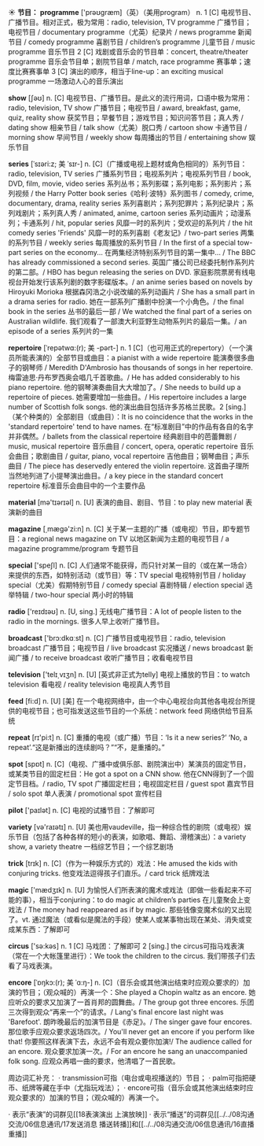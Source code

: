☀ <span class="category">**节目：**</span>
<span class="vocabulary">**programme**</span> ['prəʊɡræm]（英）（美用program）
<span class="definition">n. 1 [C] 电视节目、广播节目。相对正式，极为常用：</span>radio, television, TV programme 广播节目；电视节目 / documentary programme（尤英）纪录片 / news programme 新闻节目 / comedy programme 喜剧节目 / children’s programme 儿童节目 / music programme 音乐节目 <span class="definition">2 [C] 戏剧或音乐会的节目单：</span>concert, theatre/theater programme 音乐会节目单；剧院节目单 / match, race programme 赛事单；速度比赛赛事单 <span class="definition">3 [C] 演出的顺序，相当于line-up：</span>an exciting musical programme 一场激动人心的音乐演出

<span class="vocabulary">**show**</span> [ʃəʊ] 
<span class="definition">n. [C] 电视节目、广播节目。是此义的流行用词，口语中极为常用：</span>radio, television, TV show 广播节目；电视节目 / award, breakfast, game, quiz, reality show 获奖节目；早餐节目；游戏节目；知识问答节目；真人秀 / dating show 相亲节目 / talk show（尤美）脱口秀 / cartoon show 卡通节目 / morning show 早间节目 / weekly show 每周播出的节目 / entertaining show 娱乐节目 

<span class="vocabulary">**series**</span> [ˈsɪəri:z; 美 ˈsɪr-]
<span class="definition">n. [C]（广播或电视上题材或角色相同的）系列节目：</span>radio, television, TV series 广播系列节目；电视系列片；电视系列节目 / book, DVD, film, movie, video series 系列丛书；系列影碟；系列电影；系列影片；系列视频 / the Harry Potter book series《哈利·波特》系列图书 / comedy, crime, documentary, drama, reality series 系列喜剧片；系列犯罪片；系列纪录片；系列戏剧片；系列真人秀 / animated, anime, cartoon series 系列动画片；动漫系列；卡通系列 / hit, popular series 风靡一时的系列片；受欢迎的系列片 / the hit comedy series 'Friends' 风靡一时的系列喜剧《老友记》/ two-part series 两集的系列节目 / weekly series 每周播放的系列节目 / In the first of a special tow-part series on the economy... 在两集经济特别系列节目的第一集中… / The BBC has already commissioned a second series. 英国广播公司已经委托制作系列片的第二部。/ HBO has begun releasing the series on DVD. 家庭影院票房有线电视台开始发行该系列剧的数字影碟版本。/ an anime series based on novels by Hiroyuki Morioka 根据森冈浩之小说改编的系列动画片 / She has a small part in a drama series for radio. 她在一部系列广播剧中扮演一个小角色。/ the final book in the series 丛书的最后一部 / We watched the final part of a series on Australian wildlife. 我们观看了一部澳大利亚野生动物系列片的最后一集。/ an episode of a series 系列片的一集
           
<span class="vocabulary">**repertoire**</span> [ˈrepətwɑ:(r); 美 -pərt-]
<span class="definition">n. 1 [C]（也可用正式的repertory）（一个演员所能表演的）全部节目或曲目：</span>a pianist with a wide repertoire 能演奏很多曲子的钢琴师 / Meredith D'Ambrosio has thousands of songs in her repertoire. 梅雷迪思·丹布罗西奥会唱几千首歌曲。/ He has added considerably to his piano repertoire. 他的钢琴演奏曲目大大增加了。/ She needs to build up a repertoire of pieces. 她需要增加一些曲目。/ His repertoire includes a large number of Scottish folk songs. 他的演出曲目包括许多苏格兰民歌。<span class="definition">2 [sing.]（某个种类的）全部剧目（或曲目）：</span>It is no coincidence that the works in the 'standard repertoire' tend to have names. 在“标准剧目”中的作品有各自的名字并非偶然。/ ballets from the classical repertoire 经典剧目中的芭蕾舞剧 / music, musical repertoire 音乐曲目 / concert, opera, operatic repertoire 音乐会曲目；歌剧曲目 / guitar, piano, vocal repertoire 吉他曲目；钢琴曲目；声乐曲目 / The piece has deservedly entered the violin repertoire. 这首曲子理所当然地列进了小提琴演出曲目。/ a key piece in the standard concert repertoire 标准音乐会曲目中的一个主要作品

<span class="vocabulary">**material**</span> [mə'tɪərɪəl] 
<span class="definition">n. [U] 表演的曲目、剧目、节目：</span>to play new material 表演新的曲目

<span class="vocabulary">**magazine**</span> [͵mæɡə'zi:n] 
<span class="definition">n. [C] 关于某一主题的广播（或电视）节目，即专题节目：</span>a regional news magazine on TV 以地区新闻为主题的电视节目 / a magazine programme/program 专题节目

<span class="vocabulary">**special**</span> ['speʃl] 
<span class="definition">n. [C] 人们通常不能获得，而只针对某一目的（或在某一场合）来提供的东西，如特别活动（或节目）等：</span>TV special 电视特别节目 / holiday special（尤美）假期特别节目 / comedy special 喜剧特辑 / election special 选举特辑 / two-hour special 两小时的特辑

<span class="vocabulary">**radio**</span> ['reɪdɪəʊ] 
<span class="definition">n. [U, sing.] 无线电广播节目：</span>A lot of people listen to the radio in the mornings. 很多人早上收听广播节目。

<span class="vocabulary">**broadcast**</span> ['brɔ:dkɑːst] 
<span class="definition">n. [C] 广播节目或电视节目：</span>radio, television broadcast 广播节目；电视节目 / live broadcast 实况播送 / news broadcast 新闻广播 / to receive broadcast 收听广播节目；收看电视节目

<span class="vocabulary">**television**</span> ['telɪ͵vɪʒn] 
<span class="definition">n. [U] [英式非正式为telly] 电视上播放的节目：</span>to watch television 看电视 / reality television 电视真人秀节目

<span class="vocabulary">**feed**</span> [fi:d] 
<span class="definition">n. [U] [美] 在一个电视网络中，由一个中心电视台向其他各电视台所提供的电视节目；也可指发送这些节目的一个系统：</span>network feed 网络供给节目系统

<span class="vocabulary">**repeat**</span> [rɪ'pi:t] 
<span class="definition">n. [C] 重播的电视（或广播）节目：</span>‘Is it a new series?’ ‘No, a repeat’.“这是新播出的连续剧吗？”“不，是重播的。”

<span class="vocabulary">**spot**</span> [spɒt] 
<span class="definition">n. [C]（电视、广播中或俱乐部、剧院演出中）某演员的固定节目，或某类节目的固定栏目：</span>He got a spot on a CNN show. 他在CNN得到了一个固定节目档。/ radio, TV spot 广播固定栏目；电视固定栏目 / guest spot 嘉宾节目 / solo spot 单人表演 / promotional spot 宣传栏目

<span class="vocabulary">**pilot**</span> ['paɪlət] 
<span class="definition">n. [C] 电视的试播节目：</span>了解即可

<span class="vocabulary">**variety**</span> [və'raɪətɪ] 
<span class="definition">n. [U] 美也用vaudeville，指一种综合性的剧院（或电视）娱乐节目（包括了各种各样的短小的表演，如歌唱、舞蹈、滑稽演出）：</span>a variety show, a variety theatre 一档综艺节目；一个综艺剧场

<span class="vocabulary">**trick**</span> [trɪk] 
<span class="definition">n. [C]（作为一种娱乐方式的）戏法：</span>He amused the kids with conjuring tricks. 他变戏法逗得孩子们直乐。/ card trick 纸牌戏法

<span class="vocabulary">**magic**</span> ['mædӡɪk] 
<span class="definition">n. [U] 为愉悦人们所表演的魔术或戏法（即做一些看起来不可能的事），相当于conjuring：</span>to do magic at children’s parties 在儿童聚会上变戏法 / The money had reappeared as if by magic. 那些钱像变魔术似的又出现了。<span class="definition">vt. 通过魔法（或看似是魔法的手段）使某人或某事物出现在某处、消失或变成某东西：</span>了解即可

<span class="vocabulary">**circus**</span> ['sə:kəs] 
<span class="definition">n. 1 [C] 马戏团：</span>了解即可 <span class="definition">2 [sing.] the circus可指马戏表演（常在一个大帐篷里进行）：</span>We took the children to the circus. 我们带孩子们去看了马戏表演。
           
<span class="vocabulary">**encore**</span> [ˈɒŋkɔ:(r); 美 ˈɑ:ŋ-]
<span class="definition">n. [C]（音乐会或其他演出结束时应观众要求的）加演的节目；（观众喊的）再演一个：</span>She played a Chopin waltz as an encore. 她应听众的要求又加演了一首肖邦的圆舞曲。/ The group got three encores. 乐团三次得到观众“再来一个”的请求。/ Lang's final encore last night was 'Barefoot'. 朗昨晚最后的加演节目是《赤足》。/ The singer gave four encores. 那位歌手应观众要求返场四次。/ You'll never get an encore if you perform like that! 你要照这样表演下去，永远不会有观众要你加演!/ The audience called for an encore. 观众要求加演一次。/ For an encore he sang an unaccompanied folk song. 应观众再唱一曲的要求，他清唱了一首民歌。

周边词汇补充：
· transmission可指（电台或电视播送的）节目；
· palm可指把硬币、纸牌等藏在手中（尤指玩戏法）；
· encore可指（音乐会或其他演出结束时应观众要求的）加演的节目；（观众喊的）再演一个。

· 表示“表演”的词群见[[18表演演出 上演放映]]
· 表示“播送”的词群见[[../../08沟通交流/06信息通讯/17发送消息 播送转播]]和[[../../08沟通交流/06信息通讯/16直播 重播]]
